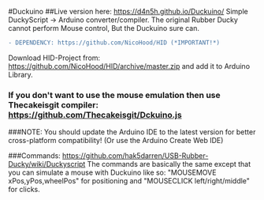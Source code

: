 #Duckuino
##Live version here: https://d4n5h.github.io/Duckuino/
Simple DuckyScript -> Arduino converter/compiler.
The original Rubber Ducky cannot perform Mouse control, But the Duckuino sure can.

```diff
- DEPENDENCY: https://github.com/NicoHood/HID (*IMPORTANT!*)
```
Download HID-Project from: https://github.com/NicoHood/HID/archive/master.zip and add it to Arduino Library.

### If you don't want to use the mouse emulation then use Thecakeisgit compiler: https://github.com/Thecakeisgit/Dckuino.js

###NOTE: You should update the Arduino IDE to the latest version for better cross-platform compatibility! (Or use the Arduino Create Web IDE)

###Commands: https://github.com/hak5darren/USB-Rubber-Ducky/wiki/Duckyscript
The commands are basically the same except that you can simulate a mouse with Duckuino like so:
"MOUSEMOVE xPos,yPos,wheelPos" for positioning and "MOUSECLICK left/right/middle" for clicks.
